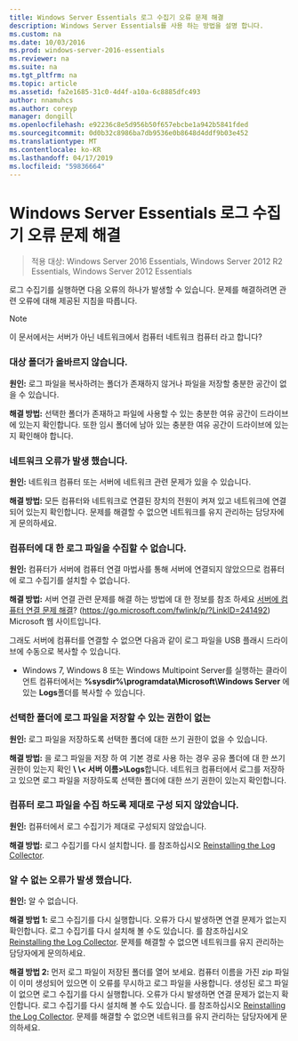 ```yaml
---
title: Windows Server Essentials 로그 수집기 오류 문제 해결
description: Windows Server Essentials를 사용 하는 방법을 설명 합니다.
ms.custom: na
ms.date: 10/03/2016
ms.prod: windows-server-2016-essentials
ms.reviewer: na
ms.suite: na
ms.tgt_pltfrm: na
ms.topic: article
ms.assetid: fa2e1685-31c0-4d4f-a10a-6c8885dfc493
author: nnamuhcs
ms.author: coreyp
manager: dongill
ms.openlocfilehash: e92236c8e5d956b50f657ebcbe1a942b5841fded
ms.sourcegitcommit: 0d0b32c8986ba7db9536e0b8648d4ddf9b03e452
ms.translationtype: MT
ms.contentlocale: ko-KR
ms.lasthandoff: 04/17/2019
ms.locfileid: "59836664"
---
```

# <a name="troubleshoot-windows-server-essentials-log-collector-errors"></a>Windows Server Essentials 로그 수집기 오류 문제 해결

>적용 대상: Windows Server 2016 Essentials, Windows Server 2012 R2 Essentials, Windows Server 2012 Essentials

로그 수집기를 실행하면 다음 오류의 하나가 발생할 수 있습니다. 문제를 해결하려면 관련 오류에 대해 제공된 지침을 따릅니다.  
  
> [!NOTE]
>  이 문서에서는 서버가 아닌 네트워크에서 컴퓨터 네트워크 컴퓨터 라고 합니다?  
  
###  <a name="BKMK_TheDestinationFolderIsNotValid"></a> 대상 폴더가 올바르지 않습니다.  
 **원인:** 로그 파일을 복사하려는 폴더가 존재하지 않거나 파일을 저장할 충분한 공간이 없을 수 있습니다.  
  
 **해결 방법:** 선택한 폴더가 존재하고 파일에 사용할 수 있는 충분한 여유 공간이 드라이브에 있는지 확인합니다. 또한 임시 폴더에 남아 있는 충분한 여유 공간이 드라이브에 있는지 확인해야 합니다.  
  
###  <a name="BKMK_ANetworkErrorHasOccurred"></a> 네트워크 오류가 발생 했습니다.  
 **원인:** 네트워크 컴퓨터 또는 서버에 네트워크 관련 문제가 있을 수 있습니다.  
  
 **해결 방법:** 모든 컴퓨터와 네트워크로 연결된 장치의 전원이 켜져 있고 네트워크에 연결되어 있는지 확인합니다. 문제를 해결할 수 없으면 네트워크를 유지 관리하는 담당자에게 문의하세요.  
  
###  <a name="BKMK_CannotCollectLogFiles"></a> 컴퓨터에 대 한 로그 파일을 수집할 수 없습니다.  
 **원인:** 컴퓨터가 서버에 컴퓨터 연결 마법사를 통해 서버에 연결되지 않았으므로 컴퓨터에 로그 수집기를 설치할 수 없습니다.  
  
 **해결 방법:** 서버 연결 관련 문제를 해결 하는 방법에 대 한 정보를 참조 하세요 [서버에 컴퓨터 연결 문제 해결](https://go.microsoft.com/fwlink/p/?LinkID=241492)? (https://go.microsoft.com/fwlink/p/?LinkID=241492) Microsoft 웹 사이트입니다.  
  
 그래도 서버에 컴퓨터를 연결할 수 없으면 다음과 같이 로그 파일을 USB 플래시 드라이브에 수동으로 복사할 수 있습니다.  
  
-   Windows 7, Windows 8 또는 Windows Multipoint Server를 실행하는 클라이언트 컴퓨터에서는 **%sysdir%\programdata\Microsoft\Windows Server** 에 있는 **Logs**폴더를 복사할 수 있습니다.  
  
###  <a name="BKMK_YouDoNotHavePermission"></a> 선택한 폴더에 로그 파일을 저장할 수 있는 권한이 없는  
 **원인:** 로그 파일을 저장하도록 선택한 폴더에 대한 쓰기 권한이 없을 수 있습니다.  
  
 **해결 방법:** 을 로그 파일을 저장 하 여 기본 경로 사용 하는 경우 공유 폴더에 대 한 쓰기 권한이 있는지 확인  **\\ \\< 서버 이름\>\Logs**합니다. 네트워크 컴퓨터에서 로그를 저장하고 있으면 로그 파일을 저장하도록 선택한 폴더에 대한 쓰기 권한이 있는지 확인합니다.  
  
###  <a name="BKMK_TheComputerIsNotConfiguredProperly"></a> 컴퓨터 로그 파일을 수집 하도록 제대로 구성 되지 않았습니다.  
 **원인:** 컴퓨터에서 로그 수집기가 제대로 구성되지 않았습니다.  
  
 **해결 방법:** 로그 수집기를 다시 설치합니다. 를 참조하십시오 [Reinstalling the Log Collector](Install-the-Windows-Server-Essentials-Log-Collector.md#BKMK_Reinstall).  
  
###  <a name="BKMK_AnUnknownErrorOccurred"></a> 알 수 없는 오류가 발생 했습니다.  
 **원인:** 알 수 없습니다.  
  
 **해결 방법 1:** 로그 수집기를 다시 실행합니다. 오류가 다시 발생하면 연결 문제가 없는지 확인합니다. 로그 수집기를 다시 설치해 볼 수도 있습니다. 를 참조하십시오 [Reinstalling the Log Collector](Install-the-Windows-Server-Essentials-Log-Collector.md#BKMK_Reinstall). 문제를 해결할 수 없으면 네트워크를 유지 관리하는 담당자에게 문의하세요.  
  
 **해결 방법 2:** 먼저 로그 파일이 저장된 폴더를 열어 보세요. 컴퓨터 이름을 가진 zip 파일이 이미 생성되어 있으면 이 오류를 무시하고 로그 파일을 사용합니다. 생성된 로그 파일이 없으면 로그 수집기를 다시 실행합니다. 오류가 다시 발생하면 연결 문제가 없는지 확인합니다. 로그 수집기를 다시 설치해 볼 수도 있습니다. 를 참조하십시오 [Reinstalling the Log Collector](Install-the-Windows-Server-Essentials-Log-Collector.md#BKMK_Reinstall). 문제를 해결할 수 없으면 네트워크를 유지 관리하는 담당자에게 문의하세요.